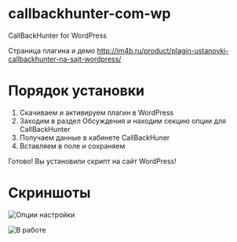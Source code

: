 # callbackhunter-com-wp
CallBackHunter for WordPress

Страница плагина и демо http://im4b.ru/product/plagin-ustanovki-callbackhunter-na-sajt-wordpress/

# Порядок установки

1. Скачиваем и активируем плагин в WordPress
2. Заходим в раздел Обсуждения и находим секцию опции для CallBackHunter
3. Получаем данные в кабинете CallBackHuner
4. Вставляем в поле и сохраняем

Готово! Вы установили скрипт на сайт WordPress!

# Скриншоты
![Опции настройки](https://raw.githubusercontent.com/systemo-biz/callbackhunter-com-wp/master/inc/screenshot-1.jpg)

![В работе](https://raw.githubusercontent.com/systemo-biz/callbackhunter-com-wp/master/inc/screenshot-2.jpg)
